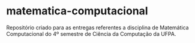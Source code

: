 # matematica-computacional
Repositório criado para as entregas referentes a disciplina de Matemática Computacional do 4º semestre de Ciência da Computação da UFPA.
